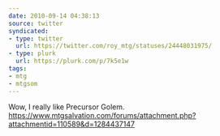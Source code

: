 ```yaml
---
date: 2010-09-14 04:38:13
source: twitter
syndicated:
- type: twitter
  url: https://twitter.com/roy_mtg/statuses/24448031975/
- type: plurk
  url: https://plurk.com/p/7k5e1w
tags:
- mtg
- mtgsom
---
```


Wow, I really like Precursor Golem. https://www.mtgsalvation.com/forums/attachment.php?attachmentid=110589&d=1284437147